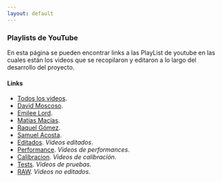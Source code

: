 ```yaml
---
layout: default
---
```



### Playlists de YouTube

En esta página se pueden encontrar links a las PlayList de youtube en las cuales están los videos que se recopilaron y editaron a lo largo del desarrollo del proyecto.

#### Links

*   [Todos los videos](https://www.youtube.com/playlist?list=PLpZPKpH6h1ZAtDdycjz1FPj0Os9jDdPse).
*   [David Moscoso](https://www.youtube.com/playlist?list=PLpZPKpH6h1ZAujBGXrRTfUTu_lqALJI_3).
*   [Emilee Lord](https://www.youtube.com/playlist?list=PLpZPKpH6h1ZAJrjcHVNNf5QypsuUVg2q3).
*   [Matías Macías](https://www.youtube.com/playlist?list=PLpZPKpH6h1ZCHbNLBJlbAkxg3TrIoEaV0).
*   [Raquel Gómez](https://www.youtube.com/playlist?list=PLpZPKpH6h1ZCk3GcZV0s-0aVgVA0mOyXZ).
*   [Samuel Acosta](https://www.youtube.com/playlist?list=PLpZPKpH6h1ZCtQQJtg5YEXZmi7L3HQUZ9).
*   [Editados](https://www.youtube.com/playlist?list=PLpZPKpH6h1ZBL2lG3ENYpTgwr5coJ6JEf). _Videos editados_.
*   [Performance](https://www.youtube.com/playlist?list=PLpZPKpH6h1ZBv8FXp3yIULig5J_wshPEK). _Videos de performances_.
*   [Calibracion](https://www.youtube.com/playlist?list=PLpZPKpH6h1ZBnrWDPoFsSmQiJV_IP9m7T). _Videos de calibración_.
*   [Tests](https://www.youtube.com/playlist?list=PLpZPKpH6h1ZAMdpmhzfsAweDDd_9xQH9r). _Videos de pruebas_.
*   [RAW](https://www.youtube.com/playlist?list=PLpZPKpH6h1ZDJz3dnLpnirv26-Uuh3YXo). _Videos no editados_.
